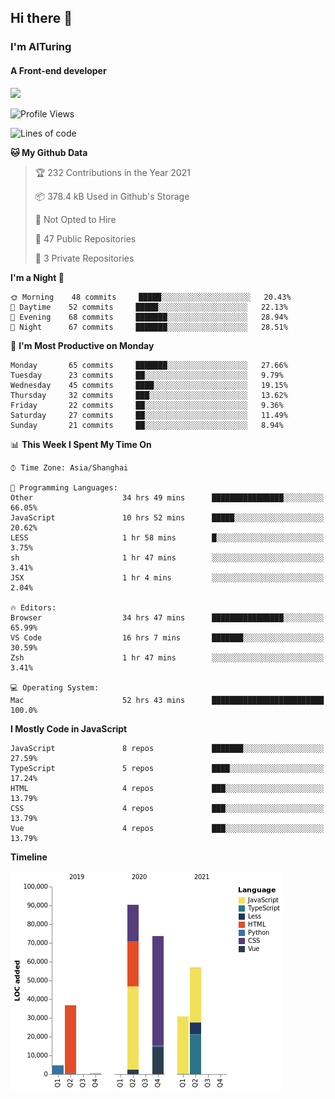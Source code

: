 ## Hi there 👋
### I'm AITuring
#### A Front-end developer

<img src="./dhx.gif" width="400px"/>

<!--START_SECTION:waka-->
![Profile Views](http://img.shields.io/badge/Profile%20Views-4-blue)

![Lines of code](https://img.shields.io/badge/From%20Hello%20World%20I%27ve%20Written-293462%20lines%20of%20code-blue)

**🐱 My Github Data** 

> 🏆 232 Contributions in the Year 2021
 > 
> 📦 378.4 kB Used in Github's Storage 
 > 
> 🚫 Not Opted to Hire
 > 
> 📜 47 Public Repositories 
 > 
> 🔑 3 Private Repositories  
 > 
**I'm a Night 🦉** 

```text
🌞 Morning    48 commits     █████░░░░░░░░░░░░░░░░░░░░   20.43% 
🌆 Daytime    52 commits     █████░░░░░░░░░░░░░░░░░░░░   22.13% 
🌃 Evening    68 commits     ███████░░░░░░░░░░░░░░░░░░   28.94% 
🌙 Night      67 commits     ███████░░░░░░░░░░░░░░░░░░   28.51%

```
📅 **I'm Most Productive on Monday** 

```text
Monday       65 commits     ███████░░░░░░░░░░░░░░░░░░   27.66% 
Tuesday      23 commits     ██░░░░░░░░░░░░░░░░░░░░░░░   9.79% 
Wednesday    45 commits     ████░░░░░░░░░░░░░░░░░░░░░   19.15% 
Thursday     32 commits     ███░░░░░░░░░░░░░░░░░░░░░░   13.62% 
Friday       22 commits     ██░░░░░░░░░░░░░░░░░░░░░░░   9.36% 
Saturday     27 commits     ██░░░░░░░░░░░░░░░░░░░░░░░   11.49% 
Sunday       21 commits     ██░░░░░░░░░░░░░░░░░░░░░░░   8.94%

```


📊 **This Week I Spent My Time On** 

```text
⌚︎ Time Zone: Asia/Shanghai

💬 Programming Languages: 
Other                    34 hrs 49 mins      ████████████████░░░░░░░░░   66.05% 
JavaScript               10 hrs 52 mins      █████░░░░░░░░░░░░░░░░░░░░   20.62% 
LESS                     1 hr 58 mins        █░░░░░░░░░░░░░░░░░░░░░░░░   3.75% 
sh                       1 hr 47 mins        ░░░░░░░░░░░░░░░░░░░░░░░░░   3.41% 
JSX                      1 hr 4 mins         ░░░░░░░░░░░░░░░░░░░░░░░░░   2.04%

🔥 Editors: 
Browser                  34 hrs 47 mins      ████████████████░░░░░░░░░   65.99% 
VS Code                  16 hrs 7 mins       ███████░░░░░░░░░░░░░░░░░░   30.59% 
Zsh                      1 hr 47 mins        ░░░░░░░░░░░░░░░░░░░░░░░░░   3.41%

💻 Operating System: 
Mac                      52 hrs 43 mins      █████████████████████████   100.0%

```

**I Mostly Code in JavaScript** 

```text
JavaScript               8 repos             ███████░░░░░░░░░░░░░░░░░░   27.59% 
TypeScript               5 repos             ████░░░░░░░░░░░░░░░░░░░░░   17.24% 
HTML                     4 repos             ███░░░░░░░░░░░░░░░░░░░░░░   13.79% 
CSS                      4 repos             ███░░░░░░░░░░░░░░░░░░░░░░   13.79% 
Vue                      4 repos             ███░░░░░░░░░░░░░░░░░░░░░░   13.79%

```


**Timeline**

![Chart not found](https://raw.githubusercontent.com/AITuring/AITuring/main/charts/bar_graph.png) 


<!--END_SECTION:waka-->


